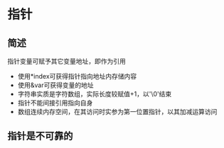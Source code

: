# 指针

## 简述

指针变量可赋予其它变量地址，即作为引用

- 使用*index可获得指针指向地址内存储内容
- 使用&var可获得变量的地址
- 字符串实质是字符数组，实际长度较赋值+1，以'\0'结束
- 指针不能间接引用指向自身
- 数组连续内存空间，在其访问时实参为第一位置指针，以其加减运算访问

## 指针是不可靠的